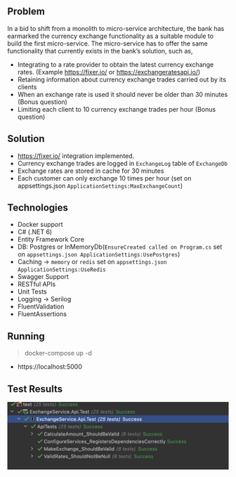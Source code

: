 ## Problem

In a bid to shift from a monolith to micro-service architecture, the bank has earmarked the currency
exchange functionality as a suitable module to build the first micro-service. The micro-service has to
offer the same functionality that currently exists in the bank’s solution, such as,

- Integrating to a rate provider to obtain the latest currency exchange rates. (Example
  https://fixer.io/ or https://exchangeratesapi.io/)
- Retaining information about currency exchange trades carried out by its clients
- When an exchange rate is used it should never be older than 30 minutes (Bonus question)
- Limiting each client to 10 currency exchange trades per hour (Bonus question)

## Solution

- https://fixer.io/ integration implemented.
- Currency exchange trades are logged in `ExchangeLog` table of `ExchangeDb`
- Exchange rates are stored in cache for 30 minutes
- Each customer can only exchange 10 times per hour (set on appsettings.json `ApplicationSettings:MaxExchangeCount`)

## Technologies

- Docker support
- C# (.NET 6)
- Entity Framework Core
- DB: Postgres or InMemoryDb(`EnsureCreated called on Program.cs` set on `appsettings.json ApplicationSettings:UsePostgres`)
- Caching -> `memory` or `redis` set on `appsettings.json ApplicationSettings:UseRedis`
- Swagger Support
- RESTful APIs
- Unit Tests
- Logging -> Serilog
- FluentValidation
- FluentAssertions

## Running

> docker-compose up -d

- https://localhost:5000

## Test Results
![](test/test-results/test-result.png)